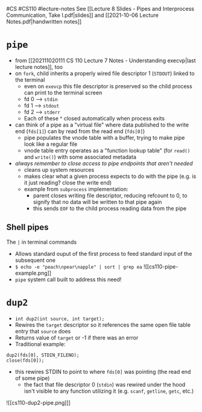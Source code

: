 #CS #CS110 #lecture-notes 
See [[Lecture 8 Slides - Pipes and Interprocess Communication, Take I.pdf|slides]] and [[2021-10-06 Lecture Notes.pdf|handwritten notes]]
# `pipe`
- from [[202111020111 CS 110 Lecture 7 Notes - Understanding execvp|last lecture notes]], too
- on `fork`, child inherits a properly wired file descriptor 1 (`STDOUT`) linked to the terminal
	- even on `exevcp` this file descriptor is preserved so the child process can print to the terminal screen
	- fd 0 --> `stdin`
	- fd 1 --> `stdout`
	- fd 2 --> `stderr`
	- Each of these ^ closed automatically when process exits
- can think of a pipe as a "virtual file" where data published to the write end (`fds[1]`) can by read from the read end (`fds[0]`)
	- pipe populates the vnode table with a buffer, trying to make pipe look like a regular file
	- vnode table entry operates as a "function lookup table" (for `read()` and `write()`) with some associated metadata
- *always remember to close access to pipe endpoints that aren't needed*
	- cleans up system resources
	- makes clear what a given process expects to do with the pipe (e.g. is it just reading? close the write end)
	- example from `subprocess` implementation:
		- parent closes writing file descriptor, reducing refcount to 0, to signify that no data will be written to that pipe again
		- this sends `EOF` to the child process reading data from the pipe

## Shell pipes
The `|` in terminal commands
- Allows standard ouput of the first process to feed standard input of the subsequent one
- `$ echo -e "peach\npear\napple" | sort | grep ea`
![[cs110-pipe-example.png]]
- `pipe` system call built to address this need!

# `dup2`
- `int dup2(int source, int target);`
- Rewires the `target` descriptor so it references the same open file table entry that `source` does
- Returns value of `target` or -1 if there was an error
- Traditional example:
```
dup2(fds[0], STDIN_FILENO);
close(fds[0]);
```
- this rewires STDIN to point to where `fds[0]` was pointing (the read end of some pipe)
	- the fact that file descriptor 0 (`stdin`) was rewired under the hood isn't visible to any function utilizing it (e.g. `scanf`, `getline`, `getc`, etc.)

![[cs110-dup2-pipe.png]]]